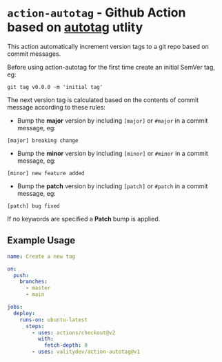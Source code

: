# `action-autotag` - **Github Action based on [autotag](https://github.com/pantheon-systems/autotag) utlity**

This action automatically increment version tags to a git repo based on commit messages.

Before using action-autotag for the first time create an initial SemVer tag, eg:

`git tag v0.0.0 -m 'initial tag'`

The next version tag is calculated based on the contents of commit message according to these
rules:

- Bump the **major** version by including `[major]` or `#major` in a commit message, eg:

```
[major] breaking change
```

- Bump the **minor** version by including `[minor]` or `#minor` in a commit message, eg:

```
[minor] new feature added
```

- Bump the **patch** version by including `[patch]` or `#patch` in a commit message, eg:

```
[patch] bug fixed
```

If no keywords are specified a **Patch** bump is applied.

## Example Usage

```yaml
name: Create a new tag

on:
  push:
    branches:
      - master
      - main

jobs:
  deploy:
    runs-on: ubuntu-latest
      steps:
        - uses: actions/checkout@v2
          with:
            fetch-depth: 0
        - uses: valitydev/action-autotag@v1
```
